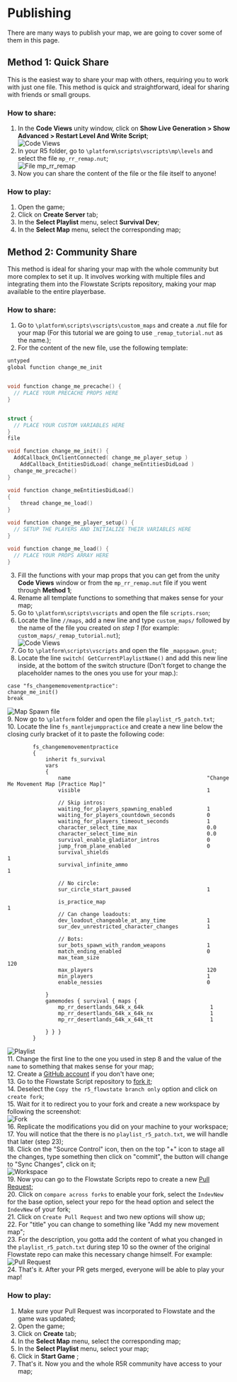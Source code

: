 # Publishing
There are many ways to publish your map, we are going to cover some of them in this page.

## Method 1: Quick Share
This is the easiest way to share your map with others, requiring you to work with just one file. This method is quick and straightforward, ideal for sharing with friends or small groups.

### How to share:
1. In the **Code Views** unity window, click on **Show Live Generation > Show Advanced > Restart Level And Write Script**;  
![Code Views](/Resources/Tutorials/publishing/01_code_views.png)  
2. In your R5 folder, go to `\platform\scripts\vscripts\mp\levels` and select the file `mp_rr_remap.nut`;  
![File mp_rr_remap](/Resources/Tutorials/publishing/02_mp_rr_remap_file.png)  
3. Now you can share the content of the file or the file itself to anyone!  

### How to play:
1. Open the game;  
2. Click on **Create Server** tab;  
3. In the **Select Playlist** menu, select **Survival Dev**;  
4. In the **Select Map** menu, select the corresponding map;  

## Method 2: Community Share
This method is ideal for sharing your map with the whole community but more complex to set it up. It involves working with multiple files and integrating them into the Flowstate Scripts repository, making your map available to the entire playerbase.

### How to share:
1. Go to `\platform\scripts\vscripts\custom_maps` and create a .nut file for your map (For this tutorial we are going to use `_remap_tutorial.nut` as the name.);  
2. For the content of the new file, use the following template:  
```cpp
untyped
global function change_me_init


void function change_me_precache() {
  // PLACE YOUR PRECACHE PROPS HERE
}


struct {
  // PLACE YOUR CUSTOM VARIABLES HERE
}
file

void function change_me_init() {
  AddCallback_OnClientConnected( change_me_player_setup )
	AddCallback_EntitiesDidLoad( change_meEntitiesDidLoad )
  change_me_precache()
}

void function change_meEntitiesDidLoad()
{
	thread change_me_load()
}

void function change_me_player_setup() {
  // SETUP THE PLAYERS AND INITIALIZE THEIR VARIABLES HERE 
}

void function change_me_load() {
  // PLACE YOUR PROPS ARRAY HERE
}

```
3. Fill the functions with your map props that you can get from the unity **Code Views** window or from the  `mp_rr_remap.nut` file if you went through **Method 1**;  
4. Rename all template functions to something that makes sense for your map;  
5. Go to `\platform\scripts\vscripts` and open the file `scripts.rson`;  
6. Locate the line `//maps`, add a new line and type `custom_maps/` followed by the name of the file you created on *step 1* (for example: `custom_maps/_remap_tutorial.nut`);  
![Code Views](/Resources/Tutorials/publishing/03_scripts_file.png)  
7. Go to `\platform\scripts\vscripts` and open the file `_mapspawn.gnut`;  
8. Locate the line `switch( GetCurrentPlaylistName()` and add this new line inside, at the bottom of the switch structure (Don't forget to change the placeholder names to the ones you use for your map.):  
```
case "fs_changememovementpractice":
change_me_init()
break
```
![Map Spawn file](/Resources/Tutorials/publishing/04_mapspawn_file.png)  
9. Now go to `\platform` folder and open the file `playlist_r5_patch.txt`;  
10. Locate the line `fs_mantlejumppractice` and create a new line below the closing curly bracket of it to paste the following code:  
```
		fs_changememovementpractice
		{
			inherit fs_survival
			vars
			{
				name                                           "Change Me Movement Map [Practice Map]"
				visible                                        1

				// Skip intros:
				waiting_for_players_spawning_enabled           1
				waiting_for_players_countdown_seconds          0
				waiting_for_players_timeout_seconds            1
				character_select_time_max                      0.0
				character_select_time_min                      0.0
				survival_enable_gladiator_intros               0
				jump_from_plane_enabled                        0
				survival_shields							                 1
				survival_infinite_ammo						             1

				// No circle:
				sur_circle_start_paused                        1

				is_practice_map								                 1
				// Can change loadouts:
				dev_loadout_changeable_at_any_time             1
				sur_dev_unrestricted_character_changes         1

				// Bots:
				sur_bots_spawn_with_random_weapons             1
				match_ending_enabled                           0
				max_team_size								                   120
				max_players                                    120
				min_players                                    1
				enable_nessies                                 0

			}
			gamemodes { survival { maps {
				mp_rr_desertlands_64k_x_64k                    	1
				mp_rr_desertlands_64k_x_64k_nx                 	1
				mp_rr_desertlands_64k_x_64k_tt                 	1
				
			} } }
		}
```
![Playlist](/Resources/Tutorials/publishing/08_playlist.png)  
11. Change the first line to the one you used in step 8 and the value of the `name` to something that makes sense for your map;  
12. Create a [GitHub account](https://github.com/signup) if you don't have one;  
13. Go to the Flowstate Script repository to [fork it](https://github.com/ColombianGuy/r5_flowstate/fork);  
14. Deselect the `Copy the r5_flowstate branch only` option and click on `create fork`;  
15. Wait for it to redirect you to your fork and create a new workspace by following the screenshot:  
![Fork](/Resources/Tutorials/publishing/05_fork.png)  
16. Replicate the modifications you did on your machine to your workspace;  
17. You will notice that the there is no `playlist_r5_patch.txt`, we will handle that later (step 23);  
18. Click on the "Source Control" icon, then on the top "+" icon to stage all the changes, type something then click on "commit", the button will change to "Sync Changes", click on it;  
![Workspace](/Resources/Tutorials/publishing/06_workspace.png)  
19. Now you can go to the Flowstate Scripts repo to create a new [Pull Request](https://github.com/ColombianGuy/r5_flowstate/compare);  
20. Click on `compare across forks` to enable your fork, select the `IndevNew` for the base option, select your repo for the head option and select the `IndevNew` of your fork;  
21. Click on `Create Pull Request` and two new options will show up;  
22. For "title" you can change to something like "Add my new movement map";  
23. For the description, you gotta add the content of what you changed in the `playlist_r5_patch.txt` during step 10 so the owner of the original Flowstate repo can make this necessary change himself. For example:
![Pull Request](/Resources/Tutorials/publishing/09_pr_example.png)  
24. That's it. After your PR gets merged, everyone will be able to play your map!  

### How to play:
1. Make sure your Pull Request was incorporated to Flowstate and the game was updated;  
2. Open the game;  
3. Click on **Create** tab;  
4. In the **Select Map** menu, select the corresponding map;  
5. In the **Select Playlist** menu, select your map;  
6. Click in **Start Game** ;  
7. That's it. Now you and the whole R5R community have access to your map;  

